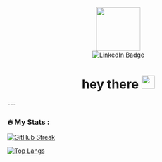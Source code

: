 <div id="header" align="center">
  <img src="https://media.giphy.com/media/M9gbBd9nbDrOTu1Mqx/giphy.gif" width="100"/>
  <div id="badges">
  <a href="www.linkedin.com/jacksonsantosphd">
    <img src="https://img.shields.io/badge/LinkedIn-blue?style=for-the-badge&logo=linkedind&logoColor=white" alt="LinkedIn Badge"/>
  </a>
  </div>
  <img src="https://komarev.com/ghpvc/?username=Jacksonsan&style=flat-square&color=blue" alt=""/>
    
  <h1>
    hey there
    <img src="https://media.giphy.com/media/hvRJCLFzcasrR4ia7z/giphy.gif" width="30px"/>
  </h1>
  
</div>
---

### :fire: My Stats :
[![GitHub Streak](http://github-readme-streak-stats.herokuapp.com?user=Jacksonsan&theme=dark&background=000000)](https://git.io/streak-stats)

[![Top Langs](https://github-readme-stats.vercel.app/api/top-langs/?username=your-github-username&layout=compact&theme=vision-friendly-dark)](https://github.com/anuraghazra/github-readme-stats)
